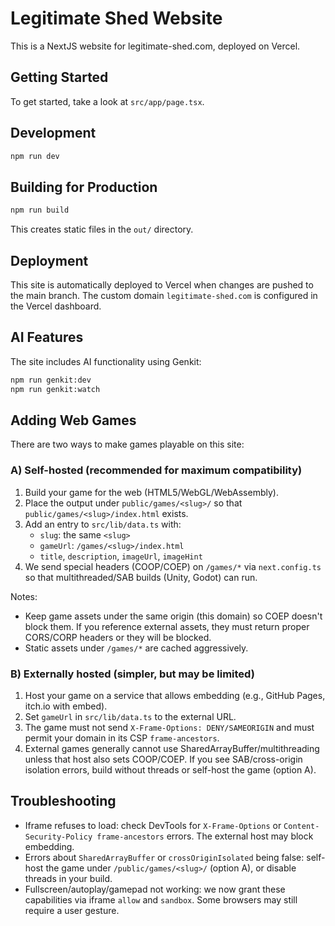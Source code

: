 # Legitimate Shed Website

This is a NextJS website for legitimate-shed.com, deployed on Vercel.

## Getting Started

To get started, take a look at `src/app/page.tsx`.

## Development

```bash
npm run dev
```

## Building for Production

```bash
npm run build
```

This creates static files in the `out/` directory.

## Deployment

This site is automatically deployed to Vercel when changes are pushed to the main branch. The custom domain `legitimate-shed.com` is configured in the Vercel dashboard.

## AI Features

The site includes AI functionality using Genkit:

```bash
npm run genkit:dev
npm run genkit:watch
```

## Adding Web Games

There are two ways to make games playable on this site:

### A) Self-hosted (recommended for maximum compatibility)
1. Build your game for the web (HTML5/WebGL/WebAssembly).
2. Place the output under `public/games/<slug>/` so that `public/games/<slug>/index.html` exists.
3. Add an entry to `src/lib/data.ts` with:
   - `slug`: the same `<slug>`
   - `gameUrl`: `/games/<slug>/index.html`
   - `title`, `description`, `imageUrl`, `imageHint`
4. We send special headers (COOP/COEP) on `/games/*` via `next.config.ts` so that multithreaded/SAB builds (Unity, Godot) can run.

Notes:
- Keep game assets under the same origin (this domain) so COEP doesn't block them. If you reference external assets, they must return proper CORS/CORP headers or they will be blocked.
- Static assets under `/games/*` are cached aggressively.

### B) Externally hosted (simpler, but may be limited)
1. Host your game on a service that allows embedding (e.g., GitHub Pages, itch.io with embed).
2. Set `gameUrl` in `src/lib/data.ts` to the external URL.
3. The game must not send `X-Frame-Options: DENY/SAMEORIGIN` and must permit your domain in its CSP `frame-ancestors`.
4. External games generally cannot use SharedArrayBuffer/multithreading unless that host also sets COOP/COEP. If you see SAB/cross-origin isolation errors, build without threads or self-host the game (option A).

## Troubleshooting
- Iframe refuses to load: check DevTools for `X-Frame-Options` or `Content-Security-Policy frame-ancestors` errors. The external host may block embedding.
- Errors about `SharedArrayBuffer` or `crossOriginIsolated` being false: self-host the game under `/public/games/<slug>/` (option A), or disable threads in your build.
- Fullscreen/autoplay/gamepad not working: we now grant these capabilities via iframe `allow` and `sandbox`. Some browsers may still require a user gesture.

